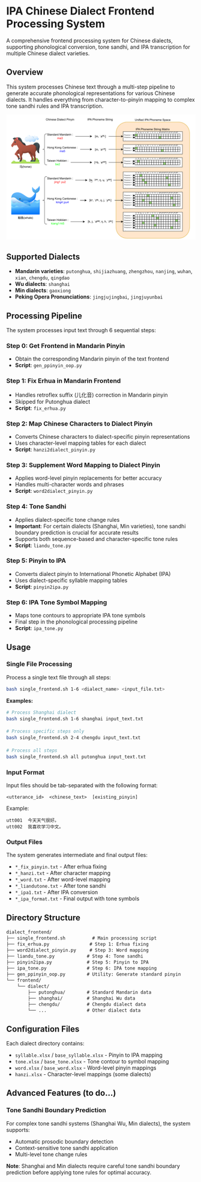 # IPA Chinese Dialect Frontend Processing System

A comprehensive frontend processing system for Chinese dialects, supporting phonological conversion, tone sandhi, and IPA transcription for multiple Chinese dialect varieties.

## Overview

This system processes Chinese text through a multi-step pipeline to generate accurate phonological representations for various Chinese dialects. It handles everything from character-to-pinyin mapping to complex tone sandhi rules and IPA transcription.

<p align="center">
  <img src="../pics/ipa_example.PNG" width="720" alt="ipa_eq">
</p>

## Supported Dialects

- **Mandarin varieties**: `putonghua`, `shijiazhuang`, `zhengzhou`, `nanjing`, `wuhan`, `xian`, `chengdu`, `qingdao`
- **Wu dialects**: `shanghai`
- **Min dialects**: `gaoxiong` 
- **Peking Opera Pronunciations**: `jingjujingbai`, `jingjuyunbai`

## Processing Pipeline

The system processes input text through 6 sequential steps:

### Step 0: Get Frontend in Mandarin Pinyin
- Obtain the corresponding Mandarin pinyin of the text frontend
- **Script**: `gen_ppinyin_oop.py`

### Step 1: Fix Erhua in Mandarin Frontend
- Handles retroflex suffix (儿化音) correction in Mandarin pinyin
- Skipped for Putonghua dialect
- **Script**: `fix_erhua.py`

### Step 2: Map Chinese Characters to Dialect Pinyin
- Converts Chinese characters to dialect-specific pinyin representations
- Uses character-level mapping tables for each dialect
- **Script**: `hanzi2dialect_pinyin.py`

### Step 3: Supplement Word Mapping to Dialect Pinyin
- Applies word-level pinyin replacements for better accuracy
- Handles multi-character words and phrases
- **Script**: `word2dialect_pinyin.py`

### Step 4: Tone Sandhi
- Applies dialect-specific tone change rules
- **Important**: For certain dialects (Shanghai, Min varieties), tone sandhi boundary prediction is crucial for accurate results
- Supports both sequence-based and character-specific tone rules
- **Script**: `liandu_tone.py`

### Step 5: Pinyin to IPA
- Converts dialect pinyin to International Phonetic Alphabet (IPA)
- Uses dialect-specific syllable mapping tables
- **Script**: `pinyin2ipa.py`

### Step 6: IPA Tone Symbol Mapping
- Maps tone contours to appropriate IPA tone symbols
- Final step in the phonological processing pipeline
- **Script**: `ipa_tone.py`

## Usage

### Single File Processing

Process a single text file through all steps:

```bash
bash single_frontend.sh 1-6 <dialect_name> <input_file.txt>
```

**Examples:**
```bash
# Process Shanghai dialect
bash single_frontend.sh 1-6 shanghai input_text.txt

# Process specific steps only
bash single_frontend.sh 2-4 chengdu input_text.txt

# Process all steps
bash single_frontend.sh all putonghua input_text.txt
```

### Input Format

Input files should be tab-separated with the following format:
```
<utterance_id>	<chinese_text>	[existing_pinyin]
```

Example:
```
utt001	今天天气很好。
utt002	我喜欢学习中文。
```

### Output Files

The system generates intermediate and final output files:
- `*_fix_pinyin.txt` - After erhua fixing
- `*_hanzi.txt` - After character mapping
- `*_word.txt` - After word-level mapping
- `*_liandutone.txt` - After tone sandhi
- `*_ipa1.txt` - After IPA conversion
- `*_ipa_format.txt` - Final output with tone symbols

## Directory Structure

```
dialect_frontend/
├── single_frontend.sh          # Main processing script
├── fix_erhua.py               # Step 1: Erhua fixing
├── word2dialect_pinyin.py     # Step 3: Word mapping
├── liandu_tone.py            # Step 4: Tone sandhi
├── pinyin2ipa.py             # Step 5: Pinyin to IPA
├── ipa_tone.py               # Step 6: IPA tone mapping
├── gen_ppinyin_oop.py        # Utility: Generate standard pinyin
└── frontend/
    └── dialect/
        ├── putonghua/        # Standard Mandarin data
        ├── shanghai/         # Shanghai Wu data
        ├── chengdu/          # Chengdu dialect data
        └── ...               # Other dialect data
```

## Configuration Files

Each dialect directory contains:
- `syllable.xlsx` / `base_syllable.xlsx` - Pinyin to IPA mapping
- `tone.xlsx` / `base_tone.xlsx` - Tone contour to symbol mapping
- `word.xlsx` / `base_word.xlsx` - Word-level pinyin mappings
- `hanzi.xlsx` - Character-level mappings (some dialects)

## Advanced Features (to do...)

### Tone Sandhi Boundary Prediction

For complex tone sandhi systems (Shanghai Wu, Min dialects), the system supports:
- Automatic prosodic boundary detection
- Context-sensitive tone sandhi application  
- Multi-level tone change rules

**Note**: Shanghai and Min dialects require careful tone sandhi boundary prediction before applying tone rules for optimal accuracy.



